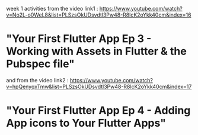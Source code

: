 week 1 activities from the video link1 : https://www.youtube.com/watch?v=No2L-o0WeL8&list=PLSzsOkUDsvdtl3Pw48-R8lcK2oYkk40cm&index=16
# "Your First Flutter App Ep 3 - Working with Assets in Flutter & the Pubspec file"
and from the video link2 : https://www.youtube.com/watch?v=hpQenyqxTmw&list=PLSzsOkUDsvdtl3Pw48-R8lcK2oYkk40cm&index=17
# "Your First Flutter App Ep 4 - Adding App icons to Your Flutter Apps"

